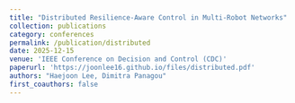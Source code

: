 ```yaml
---
title: "Distributed Resilience-Aware Control in Multi-Robot Networks"
collection: publications
category: conferences
permalink: /publication/distributed
date: 2025-12-15
venue: 'IEEE Conference on Decision and Control (CDC)'
paperurl: 'https://joonlee16.github.io/files/distributed.pdf'
authors: "Haejoon Lee, Dimitra Panagou"
first_coauthors: false
---
```


